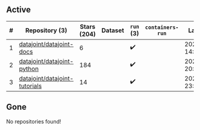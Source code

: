 ## Active
| # | Repository (3) | Stars (204) | Dataset | `run` (3) | `containers-run` | Last Modified |
| --- | --- | --- | --- | --- | --- | --- |
| 1 | [datajoint/datajoint-docs](https://github.com/datajoint/datajoint-docs) | 6 |  | :heavy_check_mark: |  | 2025-07-23 14:59:58+00:00 |
| 2 | [datajoint/datajoint-python](https://github.com/datajoint/datajoint-python) | 184 |  | :heavy_check_mark: |  | 2025-09-19 20:41:38+00:00 |
| 3 | [datajoint/datajoint-tutorials](https://github.com/datajoint/datajoint-tutorials) | 14 |  | :heavy_check_mark: |  | 2025-01-29 23:58:41+00:00 |

## Gone
No repositories found!

